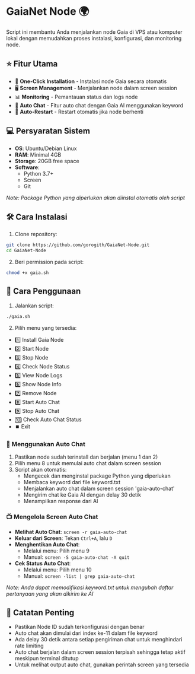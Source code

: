 # GaiaNet Node  🌍

Script ini membantu Anda menjalankan node Gaia di VPS atau komputer lokal dengan memudahkan proses instalasi, konfigurasi, dan monitoring node.

## ⭐ Fitur Utama

- 🚀 **One-Click Installation** - Instalasi node Gaia secara otomatis
- 🖥️ **Screen Management** - Menjalankan node dalam screen session
- 📊 **Monitoring** - Pemantauan status dan logs node
- 🤖 **Auto Chat** - Fitur auto chat dengan Gaia AI menggunakan keyword
- 🔄 **Auto-Restart** - Restart otomatis jika node berhenti

## 💻 Persyaratan Sistem

- **OS**: Ubuntu/Debian Linux
- **RAM**: Minimal 4GB
- **Storage**: 20GB free space
- **Software**:
  - Python 3.7+
  - Screen
  - Git

*Note: Package Python yang diperlukan akan diinstal otomatis oleh script*

## 🛠️ Cara Instalasi

1. Clone repository:
```bash
git clone https://github.com/gorogith/GaiaNet-Node.git
cd GaiaNet-Node
```

2. Beri permission pada script:
```bash
chmod +x gaia.sh
```

## 📖 Cara Penggunaan

1. Jalankan script:
```bash
./gaia.sh
```

2. Pilih menu yang tersedia:
- 1️⃣ Install Gaia Node
- 2️⃣ Start Node
- 3️⃣ Stop Node
- 4️⃣ Check Node Status
- 5️⃣ View Node Logs
- 6️⃣ Show Node Info
- 7️⃣ Remove Node
- 8️⃣ Start Auto Chat
- 9️⃣ Stop Auto Chat
- 🔟 Check Auto Chat Status
- ⏹️ Exit

### 🤖 Menggunakan Auto Chat

1. Pastikan node sudah terinstall dan berjalan (menu 1 dan 2)
2. Pilih menu 8 untuk memulai auto chat dalam screen session
3. Script akan otomatis:
   - Mengecek dan menginstal package Python yang diperlukan
   - Membaca keyword dari file keyword.txt
   - Menjalankan auto chat dalam screen session 'gaia-auto-chat'
   - Mengirim chat ke Gaia AI dengan delay 30 detik
   - Menampilkan response dari AI

### 📺 Mengelola Screen Auto Chat

- **Melihat Auto Chat**: `screen -r gaia-auto-chat`
- **Keluar dari Screen**: Tekan `Ctrl+A`, lalu `D`
- **Menghentikan Auto Chat**: 
  - Melalui menu: Pilih menu 9
  - Manual: `screen -S gaia-auto-chat -X quit`
- **Cek Status Auto Chat**: 
  - Melalui menu: Pilih menu 10
  - Manual: `screen -list | grep gaia-auto-chat`

*Note: Anda dapat memodifikasi keyword.txt untuk mengubah daftar pertanyaan yang akan dikirim ke AI*

## 📝 Catatan Penting

- Pastikan Node ID sudah terkonfigurasi dengan benar
- Auto chat akan dimulai dari index ke-11 dalam file keyword
- Ada delay 30 detik antara setiap pengiriman chat untuk menghindari rate limiting
- Auto chat berjalan dalam screen session terpisah sehingga tetap aktif meskipun terminal ditutup
- Untuk melihat output auto chat, gunakan perintah screen yang tersedia
